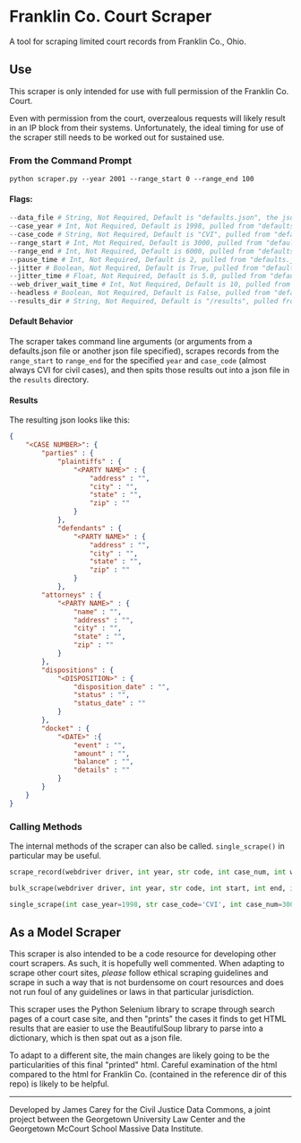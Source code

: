 # Franklin Co. Court Scraper

A tool for scraping limited court records from Franklin Co., Ohio.

## Use
This scraper is only intended for use with full permission of the Franklin Co. Court.

Even with permission from the court, overzealous requests will likely result in an IP block from their systems. Unfortunately, the ideal timing for use of the scraper still needs to be worked out for sustained use.

### From the Command Prompt
```shell 
python scraper.py --year 2001 --range_start 0 --range_end 100
```

#### Flags:
```python
--data_file # String, Not Required, Default is "defaults.json", the json file to pull options from
--case_year # Int, Not Required, Default is 1998, pulled from "defaults.json", case year to scrape
--case_code # String, Not Required, Default is "CVI", pulled from "defaults.json", case type to scrape
--range_start # Int, Mot Required, Default is 3000, pulled from "defaults.json", case number range to start scraping from
--range_end # Int, Not Required, Default is 6000, pulled from "defaults.json", case number to stop scraping on
--pause_time # Int, Not Required, Default is 2, pulled from "defaults.json", number of seconds to pause between scraping records
--jitter # Boolean, Not Required, Default is True, pulled from "defaults.json", to use the jitter function to add a random number to pause time
--jitter_time # Float, Not Required, Default is 5.0, pulled from "defaults.json", max time to add to pause time if jitter enabled
--web_driver_wait_time # Int, Not Required, Default is 10, pulled from "defaults.json", max time for the web drive to wait between scraping actions
--headless # Boolean, Not Required, Default is False, pulled from "defaults.json", should selenium run headless or not
--results_dir # String, Not Required, Default is "/results", pulled from "defaults.json", place to spit out results to
```

#### Default Behavior
The scraper takes command line arguments (or arguments from a defaults.json file or another json file specified), scrapes records from the `range_start` to `range_end` for the specified `year` and `case_code` (almost always CVI for civil cases), and then spits those results out into a json file in the `results` directory.

#### Results
The resulting json looks like this:
```json
{
	"<CASE NUMBER>": {
		"parties" : {
			"plaintiffs" : {
				"<PARTY NAME>" : {
					"address" : "",
					"city" : "",
					"state" : "",
					"zip" : ""
				}
			},
			"defendants" : {
				"<PARTY NAME>" : {
					"address" : "",
					"city" : "",
					"state" : "",
					"zip" : ""
				}
			},
		"attorneys" : {
			"<PARTY NAME>" : {
				"name" : "",
				"address" : "",
				"city" : "",
				"state" : "",
				"zip" : ""
			}
		},
		"dispositions" : {
			"<DISPOSITION>" : {
				"disposition_date" : "",
				"status" : "",
				"status_date" : ""
			}
		},
		"docket" : {
			"<DATE>" :{
				"event" : "",
				"amount" : "",
				"balance" : "",
				"details" : ""
			}
		}
	}
}
```

### Calling Methods
The internal methods of the scraper can also be called. `single_scrape()` in particular may be useful.
```python
scrape_record(webdriver driver, int year, str code, int case_num, int wait_time) # Used to scrape a record, returns dict
```
```python
bulk_scrape(webdriver driver, int year, str code, int start, int end, int pause, bool jitter, float jitter_time, int wait_time,) # Used to bulk scrape everything between start and end, returns a dict of dicts by case number
```
```python
single_scrape(int case_year=1998, str case_code='CVI', int case_num=3001, int web_driver_wait_time=10, bool headless=False) # Used mainly for testing, prints and returns a dict
```

## As a Model Scraper
This scraper is also intended to be a code resource for developing other court scrapers. As such, it is hopefully well commented. When adapting to scrape other court sites, *please* follow ethical scraping guidelines and scrape in such a way that is not burdensome on court resources and does not run foul of any guidelines or laws in that particular jurisdiction.

This scraper uses the Python Selenium library to scrape through search pages of a court case site, and then "prints" the cases it finds to get HTML results that are easier to use the BeautifulSoup library to parse into a dictionary, which is then spat out as a json file.

To adapt to a different site, the main changes are likely going to be the particularities of this final "printed" html. Careful examination of the html compared to the html for Franklin Co. (contained in the reference dir of this repo) is likely to be helpful.

---

Developed by James Carey for the Civil Justice Data Commons, a joint project between the Georgetown University Law Center and the Georgetown McCourt School Massive Data Institute.